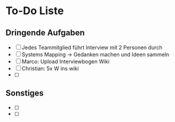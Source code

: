 # To-Do Liste

## Dringende Aufgaben
- [ ] Jedes Teammitglied führt Interview mit 2 Personen durch
- [ ] Systems Mapping -> Gedanken machen und Ideen sammeln
- [ ] Marco: Upload Interviewbogen Wiki
- [ ] Christian: 5x W ins wiki
- [ ] 

## Sonstiges
- [ ] 
- [ ] 
